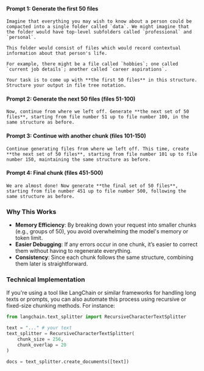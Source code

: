  
#### **Prompt 1: Generate the first 50 files**
```
Imagine that everything you may wish to know about a person could be compacted into a single folder called `data`. We might imagine that the folder would have top-level subfolders called `professional` and `personal`.

This folder would consist of files which would record contextual information about that person's life.

For example, there might be a file called `hobbies`; one called `current job details`; another called `career aspirations`.

Your task is to come up with **the first 50 files** in this structure. Structure your output in file tree notation.
```

#### **Prompt 2: Generate the next 50 files (files 51-100)**
```
Now, continue from where we left off. Generate **the next set of 50 files**, starting from file number 51 up to file number 100, in the same structure as before.
```

#### **Prompt 3: Continue with another chunk (files 101-150)**
```
Continue generating files from where we left off. This time, create **the next set of 50 files**, starting from file number 101 up to file number 150, maintaining the same structure as before.
```

#### **Prompt 4: Final chunk (files 451-500)**
```
We are almost done! Now generate **the final set of 50 files**, starting from file number 451 up to file number 500, following the same structure as before.
```

### **Why This Works**

- **Memory Efficiency**: By breaking down your request into smaller chunks (e.g., groups of 50), you avoid overwhelming the model's memory or token limit.
- **Easier Debugging**: If any errors occur in one chunk, it’s easier to correct them without having to regenerate everything.
- **Consistency**: Since each chunk follows the same structure, combining them later is straightforward.

### **Technical Implementation**

If you're using a tool like LangChain or similar frameworks for handling long texts or prompts, you can also automate this process using recursive or fixed-size chunking methods. For instance:

```python
from langchain.text_splitter import RecursiveCharacterTextSplitter

text = "..." # your text
text_splitter = RecursiveCharacterTextSplitter(
    chunk_size = 256,
    chunk_overlap = 20
)

docs = text_splitter.create_documents([text])
```
 